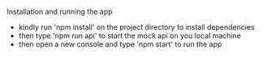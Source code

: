Installation and running the app

- kindly run 'npm install' on the project directory to install dependencies
- then type 'npm run api' to start the mock api on you local machine
- then open a new console and type 'npm start' to run the app
